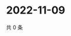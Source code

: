 # 2022-11-09

共 0 条

<!-- BEGIN WEIBO -->
<!-- 最后更新时间 Wed Nov 09 2022 05:15:49 GMT+0800 (China Standard Time) -->

<!-- END WEIBO -->
